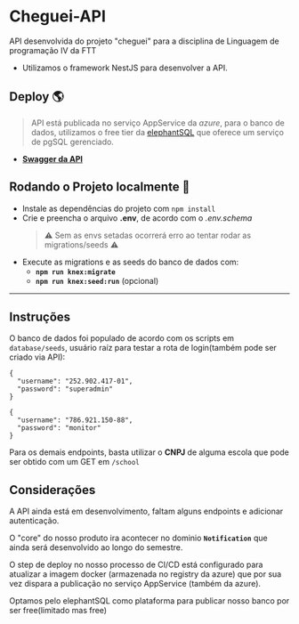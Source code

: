 # Cheguei-API

API desenvolvida do projeto "cheguei" para a disciplina de Linguagem de programação IV da FTT

- Utilizamos o framework NestJS para desenvolver a API.

## Deploy :earth_americas:

> API está publicada no serviço AppService da *azure*, para o banco de dados, utilizamos o free tier da [elephantSQL](https://www.elephantsql.com/) que oferece um serviço de pgSQL gerenciado.

- **[Swagger da API](https://cheguei-api.azurewebsites.net/docs/)**
## Rodando o Projeto localmente :scroll:

- Instale as dependências do projeto com `npm install`
- Crie e preencha o arquivo **.env**, de acordo com o *.env.schema* 
  >:warning: Sem as envs setadas ocorrerá erro ao tentar rodar as migrations/seeds :warning: 
- Execute as migrations e as seeds do banco de dados com:
  - **`npm run knex:migrate`**
  - **`npm run knex:seed:run`** (opcional)

---

## Instruções

O banco de dados foi populado de acordo com os scripts em `database/seeds`, usuário raíz para testar a rota de login(também pode ser criado via API):

```
{
  "username": "252.902.417-01",
  "password": "superadmin"
}
```

```
{
  "username": "786.921.150-88",
  "password": "monitor"
}
```

Para os demais endpoints, basta utilizar o **CNPJ** de alguma escola que pode ser obtido com um GET em `/school`

## Considerações

A API ainda está em desenvolvimento, faltam alguns endpoints e adicionar autenticação.

O "core" do nosso produto ira acontecer no dominio **`Notification`** que ainda será desenvolvido ao longo do semestre.

O step de deploy no nosso processo de CI/CD está configurado para atualizar a imagem docker (armazenada no registry da azure) que por sua vez dispara a publicação no serviço AppService (também da azure).

Optamos pelo elephantSQL como plataforma para publicar nosso banco por ser free(limitado mas free)
